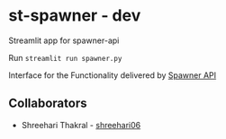 # st-spawner - dev
Streamlit app for spawner-api

Run `streamlit run spawner.py`

Interface for the Functionality delivered by [Spawner API](https://github.com/sampathkethineedi/spawner-fastapi) 

## Collaborators
- Shreehari Thakral - [shreehari06](https://github.com/shreehari06)
